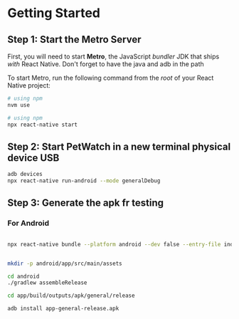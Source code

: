 # Getting Started

## Step 1: Start the Metro Server

First, you will need to start **Metro**, the JavaScript _bundler_ JDK that ships _with_ React Native.
Don't forget to have the java and adb in the path

To start Metro, run the following command from the _root_ of your React Native project:

```bash
# using npm
nvm use
```

```bash
# using npm
npx react-native start
```

## Step 2: Start PetWatch in a new terminal physical device USB

```bash
adb devices
npx react-native run-android --mode generalDebug
```

## Step 3: Generate the apk fr testing

### For Android

```bash

npx react-native bundle --platform android --dev false --entry-file index.js --bundle-output android/app/src/main/assets/index.android.bundle --assets-dest android/app/src/main/res/


mkdir -p android/app/src/main/assets

cd android
./gradlew assembleRelease

cd app/build/outputs/apk/general/release

adb install app-general-release.apk

```
